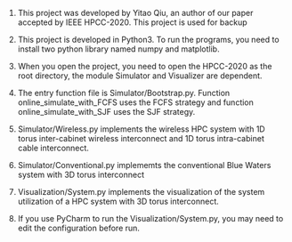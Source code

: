 1. This project was developed by Yitao Qiu, an author of our paper accepted by IEEE HPCC-2020. This project is used for backup

2. This project is developed in Python3. To run the programs, you need to install two python library named numpy and matplotlib.

3. When you open the project, you need to open the HPCC-2020 as the root directory, the module Simulator and Visualizer are dependent.

4. The entry function file is Simulator/Bootstrap.py.
   Function online_simulate_with_FCFS uses the FCFS strategy and function online_simulate_with_SJF
   uses the SJF strategy.
   
5. Simulator/Wireless.py implements the wireless HPC system with 1D torus inter-cabinet wireless interconnect and 1D torus intra-cabinet cable interconnect.

6. Simulator/Conventional.py implememts the conventional Blue Waters system with 3D torus interconnect

7. Visualization/System.py implements the visualization of the system utilization of a HPC system with 3D torus interconnect.

8. If you use PyCharm to run the Visualization/System.py, you may need to edit the configuration before run.
